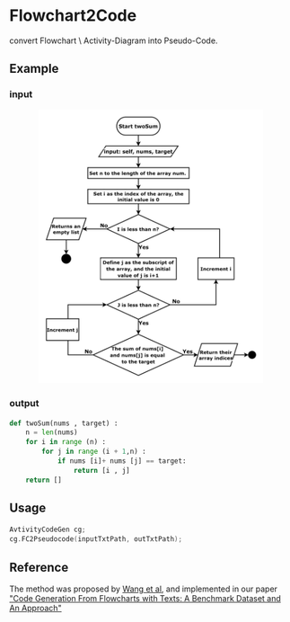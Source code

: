 # Flowchart2Code

convert Flowchart \ Activity-Diagram into Pseudo-Code. 

## Example
### input
<p align="center">
<img src="https://github.com/LiuZeJie97/flowchart-to-code/blob/master/img/FC_example_1.png" width="400"/>
<p>

### output

```python
def twoSum(nums , target) :
    n = len(nums)
    for i in range (n) :
        for j in range (i + 1,n) :
            if nums [i]+ nums [j] == target:
                return [i , j]
    return []
```

## Usage
```cpp
AvtivityCodeGen cg;
cg.FC2Pseudocode(inputTxtPath, outTxtPath);
```

## Reference
The method was proposed by [Wang et al](https://journal.xidian.edu.cn/xdxb/CN/abstract/abstract11616.shtml#1.), and implemented in our paper ["Code Generation From Flowcharts with Texts: A Benchmark Dataset and An Approach"](https://aclanthology.org/D18-2002/)